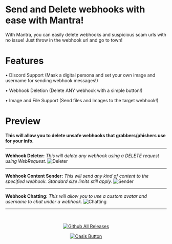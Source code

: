 # Send and Delete webhooks with ease with Mantra!

With Mantra, you can easily delete webhooks and suspicious scam urls with no issue! Just throw in the webhook url and go to town!


# Features
• Discord Support (Mask a digital persona and set your own image and username for sending webhook messages!)

• Webhook Deletion (Delete ANY webhook with a simple button!)

• Image and File Support (Send files and Images to the target webhook!)

# Preview


**This will allow you to delete unsafe webhooks that grabbers/phishers use for your info.**

----------------------------------------------------------------------------------------------

**Webhook Deleter:** *This will delete any webhook using a DELETE request using WebRequest.*
![Deleter](https://user-images.githubusercontent.com/90345430/146563574-e5586092-0e6b-4da8-9351-8bce63a2f050.png)

----------------------------------------------------------------------------------------------

**Webhook Content Sender:** *This will send any kind of content to the specified webhook. Standard size limits still apply.*
![Sender](https://user-images.githubusercontent.com/90345430/146563373-906938cb-e70e-466d-8b64-cac10045cc12.PNG)

----------------------------------------------------------------------------------------------

**Webhook Chatting:** *This will allow you to use a custom avatar and username to chat under a webhook.*
![Chatting](https://user-images.githubusercontent.com/90345430/146563861-abe0b484-7b73-47b8-9d1b-808afda5c349.png)


----------------------------------------------------------------------------------------------

<div align="center">

<br>
  
[![Github All Releases](https://img.shields.io/github/downloads/AntisocialProgramming/Mantra/total.svg)]()

  
  
[![Oasis Button](https://img.shields.io/badge/Mantra-Download%20Now-green?style=for-the-badge)](https://github.com/AntisocialProgramming/Mantra/releases)
  
</br>

</div>
